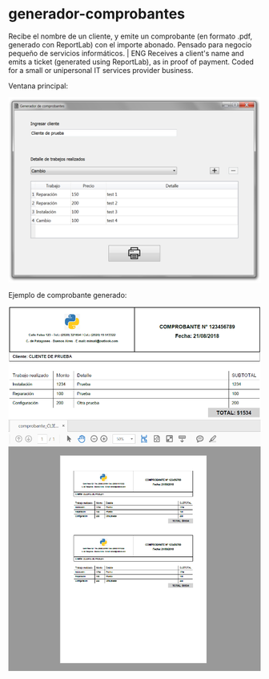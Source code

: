# generador-comprobantes
Recibe el nombre de un cliente, y emite un comprobante (en formato .pdf, generado con ReportLab) con el importe abonado. Pensado para negocio pequeño de servicios informáticos. | ENG Receives a client's name and emits a ticket (generated using ReportLab), as in proof of payment. Coded for a small or unipersonal IT services provider business.

Ventana principal:

![Alt text](https://raw.githubusercontent.com/blueautomatic/generador-comprobantes/master/ej_mainwindow.png)

Ejemplo de comprobante generado:

![Alt text](https://raw.githubusercontent.com/blueautomatic/generador-comprobantes/master/ejemplo_comprobante_generado1.png)
![Alt text](https://raw.githubusercontent.com/blueautomatic/generador-comprobantes/master/ejemplo_comprobante_generado2.png)
